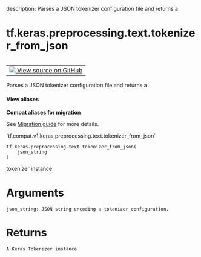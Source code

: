 description: Parses a JSON tokenizer configuration file and returns a

<div itemscope itemtype="http://developers.google.com/ReferenceObject">
<meta itemprop="name" content="tf.keras.preprocessing.text.tokenizer_from_json" />
<meta itemprop="path" content="Stable" />
</div>

# tf.keras.preprocessing.text.tokenizer_from_json

<!-- Insert buttons and diff -->

<table class="tfo-notebook-buttons tfo-api nocontent" align="left">
<td>
  <a target="_blank" href="https://github.com/keras-team/keras-preprocessing/tree/master/keras_preprocessing/text.py">
    <img src="https://www.tensorflow.org/images/GitHub-Mark-32px.png" />
    View source on GitHub
  </a>
</td>
</table>



Parses a JSON tokenizer configuration file and returns a

<section class="expandable">
  <h4 class="showalways">View aliases</h4>
  <p>
<b>Compat aliases for migration</b>
<p>See
<a href="https://www.tensorflow.org/guide/migrate">Migration guide</a> for
more details.</p>
<p>`tf.compat.v1.keras.preprocessing.text.tokenizer_from_json`</p>
</p>
</section>

<pre class="devsite-click-to-copy prettyprint lang-py tfo-signature-link">
<code>tf.keras.preprocessing.text.tokenizer_from_json(
    json_string
)
</code></pre>



<!-- Placeholder for "Used in" -->
tokenizer instance.

# Arguments
    json_string: JSON string encoding a tokenizer configuration.

# Returns
    A Keras Tokenizer instance